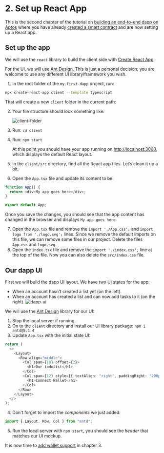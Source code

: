 # 2. Set up React App

This is the second chapter of the tutorial on [building an end-to-end dapp on Aptos](../build-e2e-dapp.mdx) where you have already [created a smart contract](1-create-smart-contract.mdx) and are now setting up a React app.

## Set up the app

We will use the `react` library to build the client side with [Create React App](https://create-react-app.dev/docs/getting-started#creating-an-app).

For the UI, we will use [Ant Design](https://ant.design/). This is just a personal decision; you are welcome to use any different UI library/framework you wish.

1. In the root folder of the `my-first-dapp` project, run:

```bash filename="Terminal"
npx create-react-app client --template typescript
```

That will create a new `client` folder in the current path:

2. Your file structure should look something like:

   ![client-folder](/docs/build-e2e-dapp-img-2.png)

3. Run: `cd client`
4. Run: `npm start`

   At this point you should have your app running on [http://localhost:3000](http://localhost:3000), which displays the default React layout.

5. In the `client/src` directory, find all the React app files. Let’s clean it up a bit.
6. Open the `App.tsx` file and update its content to be:

```ts filename="App.tsx"
function App() {
  return <div>My app goes here</div>;
}

export default App;
```

Once you save the changes, you should see that the app content has changed in the browser and displays `My app goes here`.

7. Open the `App.tsx` file and remove the `import './App.css';` and `import logo from './logo.svg';` lines. Since we remove the default imports on this file, we can remove some files in our project. Delete the files `App.css` and `logo.svg`.
8. Open the `index.tsx` file and remove the `import './index.css';` line at the top of the file.
   Now you can also delete the `src/index.css` file.

## Our dapp UI

First we will build the dapp UI layout. We have two UI states for the app:

- When an account hasn't created a list yet (on the left).
- When an account has created a list and can now add tasks to it (on the right).
  ![dapp-ui](/docs/build-e2e-dapp-img-3.png)

We will use the [Ant Design](https://ant.design/) library for our UI:

1. Stop the local server if running.
2. On to the `client` directory and install our UI library package: `npm i antd@5.1.4`
3. Update `App.tsx` with the initial state UI:

```ts filename="App.tsx"
return (
  <>
    <Layout>
      <Row align="middle">
        <Col span={10} offset={2}>
          <h1>Our todolist</h1>
        </Col>
        <Col span={12} style={{ textAlign: "right", paddingRight: "200px" }}>
          <h1>Connect Wallet</h1>
        </Col>
      </Row>
    </Layout>
  </>
);
```

4. Don't forget to import the _components_ we just added:

```ts filename="App.tsx"
import { Layout, Row, Col } from "antd";
```

5. Run the local server with `npm start`, you should see the _header_ that matches our UI mockup.

It is now time to [add wallet support](3-add-wallet-support.mdx) in chapter 3.